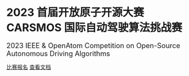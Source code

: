 # 2023 首届开放原子开源大赛 CARSMOS 国际自动驾驶算法挑战赛

<font size=4>2023 IEEE & OpenAtom Competition on Open-Source Autonomous Driving Algorithms</font>

[比赛报名](https://competition.atomgit.com/competitionInfo?id=2e1cce10c89711edb4b22fd906d12a1e)
[查看文档](README)

<!-- ![](images/cover.png) -->

<!-- ![color](#66ccff) -->
